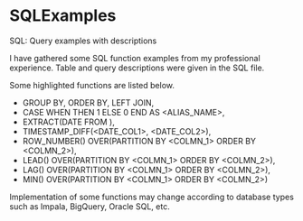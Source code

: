 # SQLExamples
SQL: Query examples with descriptions

I have gathered some SQL function examples from my professional experience. Table and query descriptions were given in the SQL file. 

Some highlighted functions are listed below. 

- GROUP BY, ORDER BY, LEFT JOIN,
- CASE WHEN <Condition> THEN 1 ELSE 0 END AS <ALIAS_NAME>,
- EXTRACT(DATE FROM <DATE COL>),
- TIMESTAMP_DIFF(<DATE_COL1>, <DATE_COL2>),
- ROW_NUMBER() OVER(PARTITION BY <COLMN_1> ORDER BY <COLMN_2>),
- LEAD() OVER(PARTITION BY <COLMN_1> ORDER BY <COLMN_2>),
- LAG() OVER(PARTITION BY <COLMN_1> ORDER BY <COLMN_2>),
- MIN() OVER(PARTITION BY <COLMN_1> ORDER BY <COLMN_2>)

Implementation of some functions may change according to database types such as Impala, BigQuery, Oracle SQL, etc.
